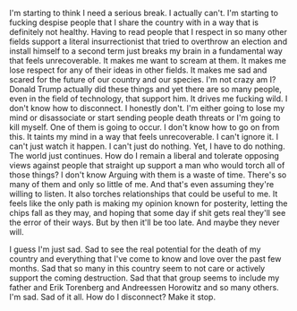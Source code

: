 I'm starting to think I need a serious break. I actually can't. I'm starting to fucking despise people that I share the country
with in a way that is definitely not healthy. Having to read people that I respect in so many other fields support a literal
insurrectionist that tried to overthrow an election and install himself to a second term just breaks my brain in a fundamental
way that feels unrecoverable. It makes me want to scream at them. It makes me lose respect for any of their ideas in other fields.
It makes me sad and scared for the future of our country and our species. I'm not crazy am I? Donald Trump actually did these
things and yet there are so many people, even in the field of technology, that support him. It drives me fucking wild. I don't know
how to disconnect. I honestly don't. I'm either going to lose my mind or disassociate or start sending people death threats or I'm
going to kill myself. One of them is going to occur. I don't know how to go on from this. It taints my mind in a way that feels
unrecoverable. I can't ignore it. I can't just watch it happen. I can't just do nothing. Yet, I have to do nothing. The world just
continues. How do I remain a liberal and tolerate opposing views against people that straight up support a man who would torch all
of those things? I don't know  Arguing with them is a waste of time. There's so many of them and only so little of me. And that's even
assuming they're willing to listen. It also torches relationships that could be useful to me. It feels like the only path is making
my opinion known for posterity, letting the chips fall as they may, and hoping that some day if shit gets real they'll see the error
of their ways. But by then it'll be too late. And maybe they never will.

I guess I'm just sad. Sad to see the real potential for the death of my country and everything that I've come to know and love over the
past few months. Sad that so many in this country seem to not care or actively support the coming destruction. Sad that that group seems to include my father and Erik Torenberg and Andreessen Horowitz and so many others. I'm sad. Sad of it all. How do I disconnect?
Make it stop.

